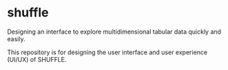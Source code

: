 shuffle
=======

Designing an interface to explore multidimensional tabular data quickly and easily.

This repository is for designing the user interface and user experience (UI/UX) of SHUFFLE.


